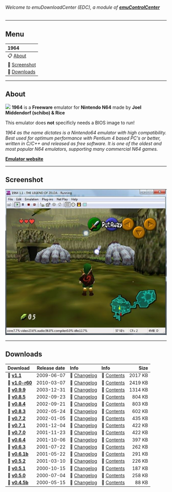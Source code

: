 ###### Welcome to emuDownloadCenter (EDC), a module of [**emuControlCenter**](https://github.com/PhoenixInteractiveNL/emuControlCenter/wiki)
***
## Menu
| **1964** |
|:---------|
| :clipboard: [About](#about) |
| :sunrise: [Screenshot](#screenshot) |
| :floppy_disk: [Downloads](#downloads) |
***
## About
![](https://github.com/PhoenixInteractiveNL/edc-masterhook/wiki/emulatorimages/1964_logo_200.jpg)
**1964** is a **Freeware** emulator for **Nintendo N64** made by **Joel Middendorf (schibo) & Rice**

This emulator does **not** specificly needs a BIOS image to run!

_1964 as the name dictates is a Nintendo64 emulator with high compatibility. Best used for optimum performance with Pentium 4 based PC's or better, written in C/C++ and released as free software. It is one of the oldest and most popular N64 emulators, supporting many commercial N64 games._

[**Emulator website**](http://www.1964emu.com)
***
## Screenshot
![](https://raw.githubusercontent.com/PhoenixInteractiveNL/edc-masterhook/master/downloadhooks/1964/1964_screen.jpg)
***
## Downloads
| Download | Release date  | Info       | Info       | Size       |
|:---------|:-------------:|:-----------|:-----------|-----------:|
| :floppy_disk: [**v1.1**](https://github.com/PhoenixInteractiveNL/edc-repo0002/raw/master/1964/1.1.7z) | 2009-06-07 | :page_facing_up: [Changelog](https://github.com/PhoenixInteractiveNL/edc-repo0002/blob/master/1964/1.1_changelog.txt) | :mag_right: [Contents](https://github.com/PhoenixInteractiveNL/edc-repo0002/blob/master/1964/1.1_contents.txt) | 2017 KB |
| :floppy_disk: [**v1.0-r60**](https://github.com/PhoenixInteractiveNL/edc-repo0002/raw/master/1964/1.0-r60.7z) | 2010-03-07 | :page_facing_up: [Changelog](https://github.com/PhoenixInteractiveNL/edc-repo0002/blob/master/1964/1.0-r60_changelog.txt) | :mag_right: [Contents](https://github.com/PhoenixInteractiveNL/edc-repo0002/blob/master/1964/1.0-r60_contents.txt) | 2419 KB |
| :floppy_disk: [**v0.9.9**](https://github.com/PhoenixInteractiveNL/edc-repo0002/raw/master/1964/0.9.9.7z) | 2003-12-31 | :page_facing_up: [Changelog](https://github.com/PhoenixInteractiveNL/edc-repo0002/blob/master/1964/0.9.9_changelog.txt) | :mag_right: [Contents](https://github.com/PhoenixInteractiveNL/edc-repo0002/blob/master/1964/0.9.9_contents.txt) | 1314 KB |
| :floppy_disk: [**v0.8.5**](https://github.com/PhoenixInteractiveNL/edc-repo0002/raw/master/1964/0.8.5.7z) | 2002-09-23 | :page_facing_up: [Changelog](https://github.com/PhoenixInteractiveNL/edc-repo0002/blob/master/1964/0.8.5_changelog.txt) | :mag_right: [Contents](https://github.com/PhoenixInteractiveNL/edc-repo0002/blob/master/1964/0.8.5_contents.txt) | 804 KB |
| :floppy_disk: [**v0.8.4**](https://github.com/PhoenixInteractiveNL/edc-repo0002/raw/master/1964/0.8.4.7z) | 2002-09-21 | :page_facing_up: [Changelog](https://github.com/PhoenixInteractiveNL/edc-repo0002/blob/master/1964/0.8.4_changelog.txt) | :mag_right: [Contents](https://github.com/PhoenixInteractiveNL/edc-repo0002/blob/master/1964/0.8.4_contents.txt) | 803 KB |
| :floppy_disk: [**v0.8.3**](https://github.com/PhoenixInteractiveNL/edc-repo0002/raw/master/1964/0.8.3.7z) | 2002-05-24 | :page_facing_up: [Changelog](https://github.com/PhoenixInteractiveNL/edc-repo0002/blob/master/1964/0.8.3_changelog.txt) | :mag_right: [Contents](https://github.com/PhoenixInteractiveNL/edc-repo0002/blob/master/1964/0.8.3_contents.txt) | 602 KB |
| :floppy_disk: [**v0.7.2**](https://github.com/PhoenixInteractiveNL/edc-repo0002/raw/master/1964/0.7.2.7z) | 2002-01-05 | :page_facing_up: [Changelog](https://github.com/PhoenixInteractiveNL/edc-repo0002/blob/master/1964/0.7.2_changelog.txt) | :mag_right: [Contents](https://github.com/PhoenixInteractiveNL/edc-repo0002/blob/master/1964/0.7.2_contents.txt) | 435 KB |
| :floppy_disk: [**v0.7.1**](https://github.com/PhoenixInteractiveNL/edc-repo0002/raw/master/1964/0.7.1.7z) | 2001-12-04 | :page_facing_up: [Changelog](https://github.com/PhoenixInteractiveNL/edc-repo0002/blob/master/1964/0.7.1_changelog.txt) | :mag_right: [Contents](https://github.com/PhoenixInteractiveNL/edc-repo0002/blob/master/1964/0.7.1_contents.txt) | 422 KB |
| :floppy_disk: [**v0.7.0**](https://github.com/PhoenixInteractiveNL/edc-repo0002/raw/master/1964/0.7.0.7z) | 2001-11-23 | :page_facing_up: [Changelog](https://github.com/PhoenixInteractiveNL/edc-repo0002/blob/master/1964/0.7.0_changelog.txt) | :mag_right: [Contents](https://github.com/PhoenixInteractiveNL/edc-repo0002/blob/master/1964/0.7.0_contents.txt) | 422 KB |
| :floppy_disk: [**v0.6.4**](https://github.com/PhoenixInteractiveNL/edc-repo0002/raw/master/1964/0.6.4.7z) | 2001-10-06 | :page_facing_up: [Changelog](https://github.com/PhoenixInteractiveNL/edc-repo0002/blob/master/1964/0.6.4_changelog.txt) | :mag_right: [Contents](https://github.com/PhoenixInteractiveNL/edc-repo0002/blob/master/1964/0.6.4_contents.txt) | 397 KB |
| :floppy_disk: [**v0.6.3**](https://github.com/PhoenixInteractiveNL/edc-repo0002/raw/master/1964/0.6.3.7z) | 2001-07-22 | :page_facing_up: [Changelog](https://github.com/PhoenixInteractiveNL/edc-repo0002/blob/master/1964/0.6.3_changelog.txt) | :mag_right: [Contents](https://github.com/PhoenixInteractiveNL/edc-repo0002/blob/master/1964/0.6.3_contents.txt) | 262 KB |
| :floppy_disk: [**v0.6.1b**](https://github.com/PhoenixInteractiveNL/edc-repo0002/raw/master/1964/0.6.1b.7z) | 2001-05-22 | :page_facing_up: [Changelog](https://github.com/PhoenixInteractiveNL/edc-repo0002/blob/master/1964/0.6.1b_changelog.txt) | :mag_right: [Contents](https://github.com/PhoenixInteractiveNL/edc-repo0002/blob/master/1964/0.6.1b_contents.txt) | 291 KB |
| :floppy_disk: [**v0.5.2**](https://github.com/PhoenixInteractiveNL/edc-repo0002/raw/master/1964/0.5.2.7z) | 2001-03-10 | :page_facing_up: [Changelog](https://github.com/PhoenixInteractiveNL/edc-repo0002/blob/master/1964/0.5.2_changelog.txt) | :mag_right: [Contents](https://github.com/PhoenixInteractiveNL/edc-repo0002/blob/master/1964/0.5.2_contents.txt) | 226 KB |
| :floppy_disk: [**v0.5.1**](https://github.com/PhoenixInteractiveNL/edc-repo0002/raw/master/1964/0.5.1.7z) | 2000-10-15 | :page_facing_up: [Changelog](https://github.com/PhoenixInteractiveNL/edc-repo0002/blob/master/1964/0.5.1_changelog.txt) | :mag_right: [Contents](https://github.com/PhoenixInteractiveNL/edc-repo0002/blob/master/1964/0.5.1_contents.txt) | 187 KB |
| :floppy_disk: [**v0.5.0**](https://github.com/PhoenixInteractiveNL/edc-repo0002/raw/master/1964/0.5.0.7z) | 2000-07-04 | :page_facing_up: [Changelog](https://github.com/PhoenixInteractiveNL/edc-repo0002/blob/master/1964/0.5.0_changelog.txt) | :mag_right: [Contents](https://github.com/PhoenixInteractiveNL/edc-repo0002/blob/master/1964/0.5.0_contents.txt) | 258 KB |
| :floppy_disk: [**v0.4.5b**](https://github.com/PhoenixInteractiveNL/edc-repo0002/raw/master/1964/0.4.5b.7z) | 2000-05-15 | :page_facing_up: [Changelog](https://github.com/PhoenixInteractiveNL/edc-repo0002/blob/master/1964/0.4.5b_changelog.txt) | :mag_right: [Contents](https://github.com/PhoenixInteractiveNL/edc-repo0002/blob/master/1964/0.4.5b_contents.txt) | 88 KB |
